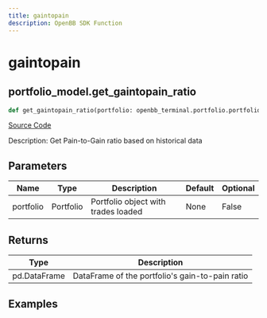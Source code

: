 ```yaml
---
title: gaintopain
description: OpenBB SDK Function
---
```


# gaintopain

## portfolio_model.get_gaintopain_ratio

```python title='openbb_terminal/portfolio/portfolio_model.py'
def get_gaintopain_ratio(portfolio: openbb_terminal.portfolio.portfolio_model.PortfolioModel) -> None:
```
[Source Code](https://github.com/OpenBB-finance/OpenBBTerminal/tree/main/openbb_terminal/portfolio/portfolio_model.py#L1099)

Description: Get Pain-to-Gain ratio based on historical data

## Parameters

| Name | Type | Description | Default | Optional |
| ---- | ---- | ----------- | ------- | -------- |
| portfolio | Portfolio | Portfolio object with trades loaded | None | False |

## Returns

| Type | Description |
| ---- | ----------- |
| pd.DataFrame | DataFrame of the portfolio's gain-to-pain ratio |

## Examples

